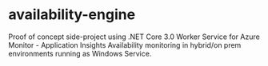 # availability-engine
Proof of concept side-project using .NET Core 3.0 Worker Service for Azure Monitor - Application Insights Availability monitoring in hybrid/on prem environments running as Windows Service.
